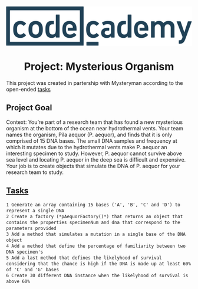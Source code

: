 <p align="center">
  <img src="../codecademy.svg" align="center"/>
</p>

<h1 align="center">Project: Mysterious Organism</h1>

This project was created in partership with Mysteryman according to the open-ended [tasks](https://www.codecademy.com/paths/front-end-engineer-career-path/tracks/fecp-22-javascript-syntax-part-ii/modules/wdcp-22-mysterious-organism/projects/mysterious-organism)

##

## Project Goal
Context: You’re part of a research team that has found a new mysterious organism at the bottom of the ocean near hydrothermal vents. Your team names the organism, Pila aequor (P. aequor), and finds that it is only comprised of 15 DNA bases. The small DNA samples and frequency at which it mutates due to the hydrothermal vents make P. aequor an interesting specimen to study. However, P. aequor cannot survive above sea level and locating P. aequor in the deep sea is difficult and expensive. Your job is to create objects that simulate the DNA of P. aequor for your research team to study.

## [Tasks](https://www.codecademy.com/paths/front-end-engineer-career-path/tracks/fecp-22-javascript-syntax-part-ii/modules/wdcp-22-mysterious-organism/projects/mysterious-organism)

    1 Generate an array containing 15 bases ('A', 'B', 'C' and 'D') to represent a single DNA
    2 Create a factory (*pAequorFactory()*) that returns an object that contains the properties specimenNum and dna that correspond to the parameters provided
    3 Add a method that simulates a mutation in a single base of the DNA object
    4 Add a method that define the percentage of familiarity between two DNA specimen's
    5 Add a last method that defines the likelyhood of survival considering that the chance is high if the DNA is made up at least 60% of 'C' and 'G' bases
    6 Create 30 different DNA instance when the likelyhood of survival is above 60%
